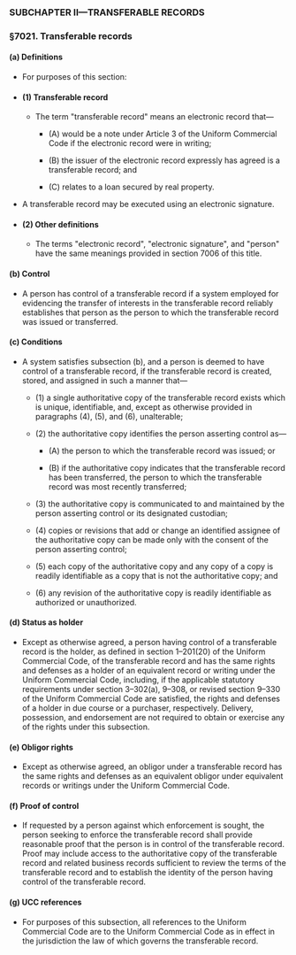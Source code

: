 ### SUBCHAPTER II—TRANSFERABLE RECORDS

### §7021. Transferable records
#### (a) Definitions
* For purposes of this section:

* #### (1) Transferable record
  * The term "transferable record" means an electronic record that—

    * (A) would be a note under Article 3 of the Uniform Commercial Code if the electronic record were in writing;

    * (B) the issuer of the electronic record expressly has agreed is a transferable record; and

    * (C) relates to a loan secured by real property.


* A transferable record may be executed using an electronic signature.

* #### (2) Other definitions
  * The terms "electronic record", "electronic signature", and "person" have the same meanings provided in section 7006 of this title.

#### (b) Control
* A person has control of a transferable record if a system employed for evidencing the transfer of interests in the transferable record reliably establishes that person as the person to which the transferable record was issued or transferred.

#### (c) Conditions
* A system satisfies subsection (b), and a person is deemed to have control of a transferable record, if the transferable record is created, stored, and assigned in such a manner that—

  * (1) a single authoritative copy of the transferable record exists which is unique, identifiable, and, except as otherwise provided in paragraphs (4), (5), and (6), unalterable;

  * (2) the authoritative copy identifies the person asserting control as—

    * (A) the person to which the transferable record was issued; or

    * (B) if the authoritative copy indicates that the transferable record has been transferred, the person to which the transferable record was most recently transferred;


  * (3) the authoritative copy is communicated to and maintained by the person asserting control or its designated custodian;

  * (4) copies or revisions that add or change an identified assignee of the authoritative copy can be made only with the consent of the person asserting control;

  * (5) each copy of the authoritative copy and any copy of a copy is readily identifiable as a copy that is not the authoritative copy; and

  * (6) any revision of the authoritative copy is readily identifiable as authorized or unauthorized.

#### (d) Status as holder
* Except as otherwise agreed, a person having control of a transferable record is the holder, as defined in section 1–201(20) of the Uniform Commercial Code, of the transferable record and has the same rights and defenses as a holder of an equivalent record or writing under the Uniform Commercial Code, including, if the applicable statutory requirements under section 3–302(a), 9–308, or revised section 9–330 of the Uniform Commercial Code are satisfied, the rights and defenses of a holder in due course or a purchaser, respectively. Delivery, possession, and endorsement are not required to obtain or exercise any of the rights under this subsection.

#### (e) Obligor rights
* Except as otherwise agreed, an obligor under a transferable record has the same rights and defenses as an equivalent obligor under equivalent records or writings under the Uniform Commercial Code.

#### (f) Proof of control
* If requested by a person against which enforcement is sought, the person seeking to enforce the transferable record shall provide reasonable proof that the person is in control of the transferable record. Proof may include access to the authoritative copy of the transferable record and related business records sufficient to review the terms of the transferable record and to establish the identity of the person having control of the transferable record.

#### (g) UCC references
* For purposes of this subsection, all references to the Uniform Commercial Code are to the Uniform Commercial Code as in effect in the jurisdiction the law of which governs the transferable record.